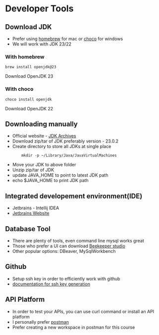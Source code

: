 # Developer Tools

## Download JDK
- Prefer using [homebrew](https://formulae.brew.sh/) for mac or [choco](https://community.chocolatey.org/) for windows
- We will work with JDK 23/22

### With homebrew
```
brew install openjdk@23
```
Download OpenJDK 23

### With choco
```
choco install openjdk
```
Download OpenJDK 22

## Downloading manually
- Official website  - [JDK Archives](https://jdk.java.net/archive/)
- Download zip/tar of JDK preferably version - 23.0.2
- Create directory to store all JDKs at single place
    ```
        mkdir -p ~/Library/Java/JavaVirtualMachines
    ```
- Move your JDK to above folder
- Unzip zip/tar of JDK
- update JAVA_HOME to point to latest JDK path
- echo $JAVA_HOME to print JDK path

## Integrated developement environment(IDE)
- Jetbrains - Intellij IDEA
- [Jetbrains Website](https://www.jetbrains.com/idea/)

## Database Tool
- There are plenty of tools, even command line mysql works great
- Those who prefer a UI can download [Beekeeper studio](https://www.beekeeperstudio.io/download)
- Other popular options: DBeaver, MySqlWorkbench

## Github
- Setup ssh key in order to efficiently work with github
- [documentation for ssh key generation](https://docs.github.com/en/authentication/connecting-to-github-with-ssh/generating-a-new-ssh-key-and-adding-it-to-the-ssh-agent)

## API Platform
- In order to test your APIs, you can use curl command or install an API platform
- I personally prefer [postman](https://www.postman.com/)
- Prefer creating a new workspace in postman for this course